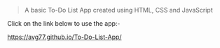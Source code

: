 > A basic To-Do List App created using HTML, CSS and JavaScript

Click on the link below to use the app:-

https://avg77.github.io/To-Do-List-App/
